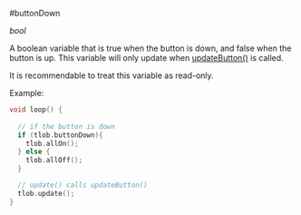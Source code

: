 #buttonDown

*bool*

A boolean variable that is true when the button is down, and false when the button is up. This variable will only update when [updateButton()](updateButton) is called.

It is recommendable to treat this variable as read-only.

Example:

```cpp
void loop() {
  
  // if the button is down
  if (tlob.buttonDown){
    tlob.allOn();
  } else {
    tlob.allOff();
  }

  // update() calls updateButton()
  tlob.update();
}
```
